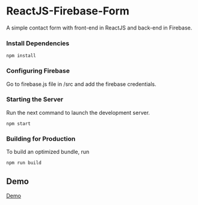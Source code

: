# ReactJS-Firebase-Form
A simple contact form with front-end in ReactJS and back-end in Firebase.

### Install Dependencies
```
npm install
```

### Configuring Firebase
Go to firebase.js file in /src and add the firebase credentials.

### Starting the Server
Run the next command to launch the development server. 
```
npm start
```

### Building for Production
To build an optimized bundle, run
```
npm run build
```

## Demo
[Demo](https://mavi05.github.io/ReactJS-Firebase-Form/)
